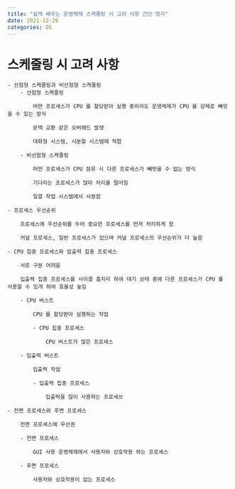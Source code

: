 ```yaml
---
title: "쉽게 배우는 운영체제 스케줄링 시 고려 사항 간단 정리"
date: 2021-12-29
categories: OS
---
```


# 스케줄링 시 고려 사항

    - 선점형 스케줄링과 비선점형 스케줄링
        - 선점형 스케줄링

            어떤 프로세스가 CPU 를 할당받아 실행 중이라도 운영체제가 CPU 를 강제로 빼앗을 수 있는 방식

            문맥 교환 같은 오버헤드 발생

            대화형 시스템, 시분할 시스템에 적합

        - 비선점형 스케줄링

            어떤 프로세스가 CPU 점유 시 다른 프로세스가 빼앗을 수 없는 방식

            기다리는 프로세스가 많아 처리율 떨어짐

            일괄 작업 시스템에서 사용함

    - 프로세스 우선순위

        프로세스에 우선순위를 두어 중요한 프로세스를 먼저 처리하게 함

        커널 프로세스, 일반 프로세스가 있으며 커널 프로세스의 우선순위가 더 높음

    - CPU 집중 프로세스와 입출력 집중 프로세스

        서로 구분 어려움

        입출력 집중 프로세스를 사이클 훔치리 하여 대기 상태 중에 다른 프로세스가 CPU 를 사용할 수 있게 하여 효율성 높임

        - CPU 버스트

            CPU 를 할당받아 실행하는 작업

            - CPU 집중 프로세스

                CPU 버스트가 많은 프로세스

        - 입출력 버스트

            입출력 작업

            - 입출력 집중 프로세스

                입출력을 많이 사용하는 프로세쓰

    - 전면 프로세스와 후면 프로세스

        전면 프로세스에 우선권

        - 전면 프로세스

            GUI 사용 운영체제에서 사용자와 상호작용 하는 프로세스

        - 후면 프로세스

            사용자와 상호작용이 없는 프로세스
